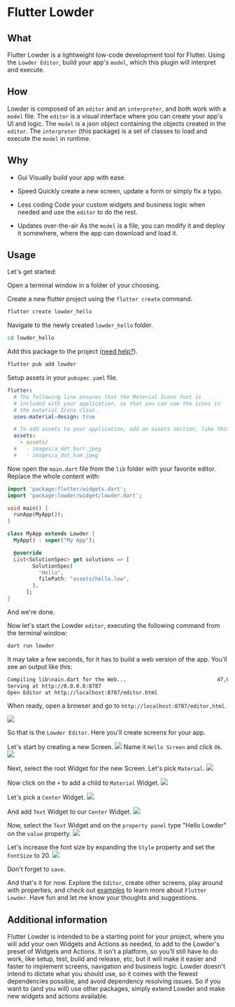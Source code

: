 # Flutter Lowder

## What

Flutter Lowder is a lightweight low-code development tool for Flutter.
Using the `Lowder Editor`, build your app's `model`, which this plugin will interpret and execute.

## How

Lowder is composed of an `editor` and an `interpreter`, and both work with a `model` file.
The `editor` is a visual interface where you can create your app's UI and logic.
The `model` is a json object containing the objects created in the `editor`.
The `interpreter` (this package) is a set of classes to load and execute the `model` in runtime.

## Why

* Gui
Visually build your app with ease. 

* Speed
Quickly create a new screen, update a form or simply fix a typo.

* Less coding
Code your custom widgets and business logic when needed and use the `editor` to do the rest.

* Updates over-the-air
As the `model` is a file, you can modify it and deploy it somewhere, where the app can download and load it.

## Usage

Let's get started:

Open a terminal window in a folder of your choosing.

Create a new flutter project using the `flutter create` command.
```sh
flutter create lowder_hello
```

Navigate to the newly created `lowder_hello` folder.
```sh
cd lowder_hello
```

Add this package to the project ([need help?](https://pub.dev/packages/lowder/install)).
```sh
flutter pub add lowder
```

Setup assets in your `pubspec.yaml` file.
```yaml
flutter:
  # The following line ensures that the Material Icons font is
  # included with your application, so that you can use the icons in
  # the material Icons class.
  uses-material-design: true

  # To add assets to your application, add an assets section, like this:
  assets:
    - assets/
  #   - images/a_dot_burr.jpeg
  #   - images/a_dot_ham.jpeg
```

Now open the `main.dart` file from the `lib` folder with your favorite editor.
Replace the whole content with:

```dart
import 'package:flutter/widgets.dart';
import 'package:lowder/widget/lowder.dart';

void main() {
  runApp(MyApp());
}

class MyApp extends Lowder {
  MyApp() : super("My App");

  @override
  List<SolutionSpec> get solutions => [
        SolutionSpec(
          "Hello",
          filePath: "assets/hello.low",
        ),
      ];
}
```

And we're done.

Now let's start the Lowder `editor`, executing the following command from the terminal window:
```sh
dart run lowder
```
It may take a few seconds, for it has to build a web version of the app.
You'll see an output like this:
```sh
Compiling lib\main.dart for the Web...                             47,0s
Serving at http://0.0.0.0:8787
Open Editor at http://localhost:8787/editor.html
```
When ready, open a browser and go to `http://localhost:8787/editor.html`.

![](https://github.com/HCaseira/lowder_flutter/raw/main/repo_files/images/editor_0.png)

So that is the `Lowder Editor`. Here you'll create screens for your app.

Let's start by creating a new Screen.
![](https://github.com/HCaseira/lowder_flutter/raw/main/repo_files/images/editor_1.png)
Name it `Hello Screen` and click `Ok`.
![](https://github.com/HCaseira/lowder_flutter/raw/main/repo_files/images/editor_2.png)

Next, select the root Widget for the new Screen. Let's pick `Material`.
![](https://github.com/HCaseira/lowder_flutter/raw/main/repo_files/images/editor_3.png)

Now click on the `+` to add a child to `Material` Widget.
![](https://github.com/HCaseira/lowder_flutter/raw/main/repo_files/images/editor_4.png)

Let's pick a `Center` Widget.
![](https://github.com/HCaseira/lowder_flutter/raw/main/repo_files/images/editor_5.png)

And add `Text` Widget to our `Center` Widget.
![](https://github.com/HCaseira/lowder_flutter/raw/main/repo_files/images/editor_6.png)

Now, select the `Text` Widget and on the `property panel` type "Hello Lowder" on the `value` property.
![](https://github.com/HCaseira/lowder_flutter/raw/main/repo_files/images/editor_7.png)

Let's increase the font size by expanding the `Style` property and set the `FontSize` to 20.
![](https://github.com/HCaseira/lowder_flutter/raw/main/repo_files/images/editor_8.png)

Don't forget to `save`.

And that's it for now.
Explore the `Editor`, create other screens, play around with properties, and check out [examples](https://github.com/HCaseira/lowder_flutter/blob/main/example) to learn more about `Flutter Lowder`.
Have fun and let me know your thoughts and suggestions.


## Additional information

Flutter Lowder is intended to be a starting point for your project, where you will add your own Widgets and Actions as needed, to add to the Lowder's preset of Widgets and Actions.
It isn't a platform, so you'll still have to do work, like setup, test, build and release, etc, but it will make it easier and faster to implement screens, navigation and business logic.
Lowder doesn't intend to dictate what you should use, so it comes with the fewest dependencies possible, and avoid dependency resolving issues. So if you want to (and you will) use other packages, simply extend Lowder and make new widgets and actions available.